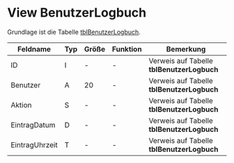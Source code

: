 # View BenutzerLogbuch

Grundlage ist die Tabelle [tblBenutzerLogbuch](https://doc.magellan7.stueber.de/datenstruktur/tabellen/tblBenutzerLogbuch/).


| Feldname       | Typ | Größe | Funktion | Bemerkung                                |
|----------------|-----|-------|----------|------------------------------------------|
| ID             | I   | -     | -        | Verweis auf Tabelle **tblBenutzerLogbuch** |
| Benutzer       | A   | 20    | -        | Verweis auf Tabelle **tblBenutzerLogbuch** |
| Aktion         | S   | -     | -        | Verweis auf Tabelle **tblBenutzerLogbuch** |
| EintragDatum   | D   | -     | -        | Verweis auf Tabelle **tblBenutzerLogbuch** |
| EintragUhrzeit | T   | -     | -        | Verweis auf Tabelle **tblBenutzerLogbuch** |

